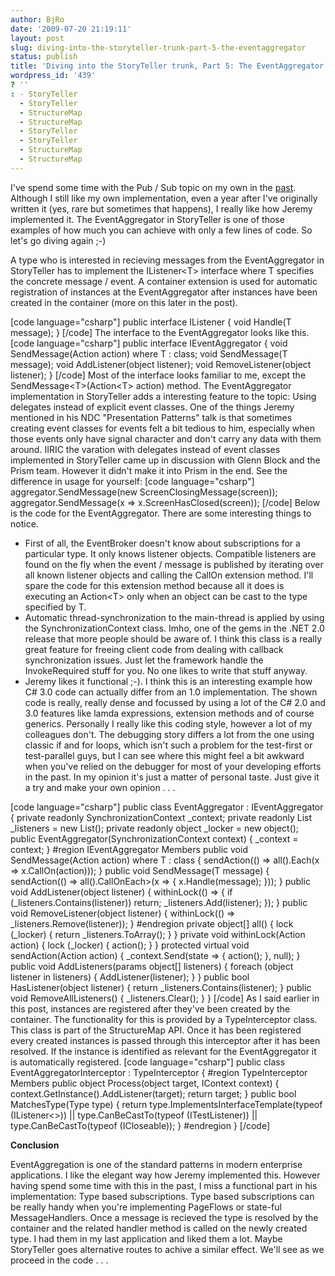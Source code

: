 ```yaml
---
author: BjRo
date: '2009-07-20 21:19:11'
layout: post
slug: diving-into-the-storyteller-trunk-part-5-the-eventaggregator
status: publish
title: 'Diving into the StoryTeller trunk, Part 5: The EventAggregator'
wordpress_id: '439'
? ''
: - StoryTeller
  - StoryTeller
  - StructureMap
  - StructureMap
  - StoryTeller
  - StoryTeller
  - StructureMap
  - StructureMap
---
```


I've spend some time with the Pub / Sub topic on my own in the
[past](http://www.bjoernrochel.de/tag/publish-subscribe/). Although I
still like my own implementation, even a year after I've originally
written it (yes, rare but sometimes that happens), I really like how
Jeremy implemented it. The EventAggregator in StoryTeller is one of
those examples of how much you can achieve with only a few lines of
code. So let's go diving again ;-)

A type who is interested in recieving messages from the EventAggregator
in StoryTeller has to implement the IListener<T\> interface where T
specifies the concrete message / event. A container extension is used
for automatic registration of instances at the EventAggregator after
instances have been created in the container (more on this later in the
post).

[code language="csharp"] public interface IListener { void Handle(T
message); } [/code] The interface to the EventAggregator looks like
this. [code language="csharp"] public interface IEventAggregator { void
SendMessage(Action action) where T : class; void SendMessage(T message);
void AddListener(object listener); void RemoveListener(object listener);
} [/code] Most of the interface looks familiar to me, except the
SendMessage<T\>(Action<T\> action) method. The EventAggregator
implementation in StoryTeller adds a interesting feature to the topic:
Using delegates instead of explicit event classes. One of the things
Jeremy mentioned in his NDC "Presentation Patterns" talk is that
sometimes creating event classes for events felt a bit tedious to him,
especially when those events only have signal character and don't carry
any data with them around. IIRIC the varation with delegates instead of
event classes implemented in StoryTeller came up in discussion with
Glenn Block and the Prism team. However it didn't make it into Prism in
the end. See the difference in usage for yourself: [code
language="csharp"] aggregator.SendMessage(new
ScreenClosingMessage(screen)); aggregator.SendMessage(x =\>
x.ScreenHasClosed(screen)); [/code] Below is the code for the
EventAggregator. There are some interesting things to notice.

-   First of all, the EventBroker doesn't know about subscriptions for a
    particular type. It only knows listener objects. Compatible
    listeners are found on the fly when the event / message is published
    by iterating over all known listener objects and calling the CallOn
    extension method. I'll spare the code for this extension method
    because all it does is executing an Action<T\> only when an object
    can be cast to the type specified by T.
-   Automatic thread-synchronization to the main-thread is applied by
    using the SynchronizationContext class. Imho, one of the gems in the
    .NET 2.0 release that more people should be aware of. I think this
    class is a really great feature for freeing client code from dealing
    with callback synchronization issues. Just let the framework handle
    the InvokeRequired stuff for you. No one likes to write that stuff
    anyway.
-   Jeremy likes it functional ;-). I think this is an interesting
    example how C\# 3.0 code can actually differ from an 1.0
    implementation. The shown code is really, really dense and focussed
    by using a lot of the C\# 2.0 and 3.0 features like lamda
    expressions, extension methods and of course generics. Personally I
    really like this coding style, however a lot of my colleagues don't.
    The debugging story differs a lot from the one using classic if and
    for loops, which isn't such a problem for the test-first or
    test-parallel guys, but I can see where this might feel a bit
    awkward when you've relied on the debugger for most of your
    developing efforts in the past. In my opinion it's just a matter of
    personal taste. Just give it a try and make your own opinion . . .

[code language="csharp"] public class EventAggregator : IEventAggregator
{ private readonly SynchronizationContext \_context; private readonly
List \_listeners = new List(); private readonly object \_locker = new
object(); public EventAggregator(SynchronizationContext context) {
\_context = context; } \#region IEventAggregator Members public void
SendMessage(Action action) where T : class { sendAction(() =\>
all().Each(x =\> x.CallOn(action))); } public void SendMessage(T
message) { sendAction(() =\> all().CallOnEach\>(x =\> {
x.Handle(message); })); } public void AddListener(object listener) {
withinLock(() =\> { if (\_listeners.Contains(listener)) return;
\_listeners.Add(listener); }); } public void RemoveListener(object
listener) { withinLock(() =\> \_listeners.Remove(listener)); }
\#endregion private object[] all() { lock (\_locker) { return
\_listeners.ToArray(); } } private void withinLock(Action action) { lock
(\_locker) { action(); } } protected virtual void sendAction(Action
action) { \_context.Send(state =\> { action(); }, null); } public void
AddListeners(params object[] listeners) { foreach (object listener in
listeners) { AddListener(listener); } } public bool HasListener(object
listener) { return \_listeners.Contains(listener); } public void
RemoveAllListeners() { \_listeners.Clear(); } } [/code] As I said
earlier in this post, instances are registered after they've been
created by the container. The functionality for this is provided by a
TypeInterceptor class. This class is part of the StructureMap API. Once
it has been registered every created instances is passed through this
interceptor after it has been resolved. If the instance is identified as
relevant for the EventAggregator it is automatically registered. [code
language="csharp"] public class EventAggregatorInterceptor :
TypeInterceptor { \#region TypeInterceptor Members public object
Process(object target, IContext context) {
context.GetInstance().AddListener(target); return target; } public bool
MatchesType(Type type) { return type.ImplementsInterfaceTemplate(typeof
(IListener<\>)) || type.CanBeCastTo(typeof (ITestListener)) ||
type.CanBeCastTo(typeof (ICloseable)); } \#endregion } [/code]

**Conclusion**

EventAggregation is one of the standard patterns in modern enterprise
applications. I like the elegant way how Jeremy implemented this.
However having spend some time with this in the past, I miss a
functional part in his implementation: Type based subscriptions. Type
based subscriptions can be really handy when you're implementing
PageFlows or state-ful MessageHandlers. Once a message is recieved the
type is resolved by the container and the related handler method is
called on the newly created type. I had them in my last application and
liked them a lot. Maybe StoryTeller goes alternative routes to achive a
similar effect. We'll see as we proceed in the code . . .
